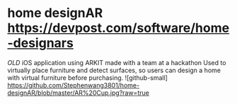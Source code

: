 # home designAR https://devpost.com/software/home-designars
 *OLD* iOS application using ARKIT made with a team at a hackathon
 Used to virtually place furniture and detect surfaces, so users can design a home with virtual furniture before purchasing.
![github-small] https://github.com/Stephenwang3801/home-designAR/blob/master/AR%20Cup.jpg?raw=true
